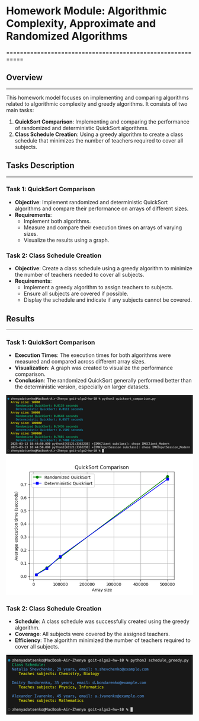 # Homework Module: Algorithmic Complexity, Approximate and Randomized Algorithms

===========================================================

## Overview

---

This homework model focuses on implementing and comparing algorithms related to algorithmic complexity and greedy algorithms. It consists of two main tasks:

1. **QuickSort Comparison**: Implementing and comparing the performance of randomized and deterministic QuickSort algorithms.
2. **Class Schedule Creation**: Using a greedy algorithm to create a class schedule that minimizes the number of teachers required to cover all subjects.

## Tasks Description

---

### Task 1: QuickSort Comparison

- **Objective**: Implement randomized and deterministic QuickSort algorithms and compare their performance on arrays of different sizes.
- **Requirements**:
  - Implement both algorithms.
  - Measure and compare their execution times on arrays of varying sizes.
  - Visualize the results using a graph.

### Task 2: Class Schedule Creation

- **Objective**: Create a class schedule using a greedy algorithm to minimize the number of teachers needed to cover all subjects.
- **Requirements**:
  - Implement a greedy algorithm to assign teachers to subjects.
  - Ensure all subjects are covered if possible.
  - Display the schedule and indicate if any subjects cannot be covered.

## Results

---

### Task 1: QuickSort Comparison

- **Execution Times**: The execution times for both algorithms were measured and compared across different array sizes.
- **Visualization**: A graph was created to visualize the performance comparison.
- **Conclusion**: The randomized QuickSort generally performed better than the deterministic version, especially on larger datasets.

![Task 1](./screenshots/SCR_1.png)
![Task 1](./screenshots/SCR_2.png)

### Task 2: Class Schedule Creation

- **Schedule**: A class schedule was successfully created using the greedy algorithm.
- **Coverage**: All subjects were covered by the assigned teachers.
- **Efficiency**: The algorithm minimized the number of teachers required to cover all subjects.

![Task 2](./screenshots/SCR_3.png)
